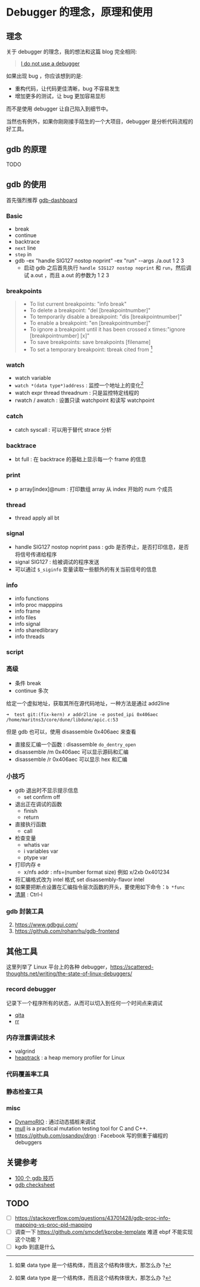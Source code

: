 # Debugger 的理念，原理和使用

## 理念

关于 debugger 的理念，我的想法和这篇 blog 完全相同:

> [I do not use a debugger](https://lemire.me/blog/2016/06/21/i-do-not-use-a-debugger/)

如果出现 bug ，你应该想到的是:
- 重构代码，让代码更佳清晰，bug 不容易发生
- 增加更多的测试，让 bug 更加容易显形


而不是使用 debugger 让自己陷入到细节中。

当然也有例外，如果你刚刚接手陌生的一个大项目，debugger 是分析代码流程的好工具。

## gdb 的原理
TODO

## gdb 的使用
首先强烈推荐 [gdb-dashboard](https://github.com/cyrus-and/gdb-dashboard)

### Basic
- break
- continue
- backtrace
- `next` line
- `step` in
- gdb -ex "handle SIG127 nostop noprint" -ex "run" --args ./a.out 1 2 3
  - 启动 gdb 之后首先执行 `handle SIG127 nostop noprint` 和 `run`，然后调试 a.out ，而且 a.out 的参数为 1 2 3

### breakpoints
> - To list current breakpoints: "info break"
> - To delete a breakpoint: "del [breakpointnumber]"
> - To temporarily disable a breakpoint: "dis [breakpointnumber]"
> - To enable a breakpoint: "en [breakpointnumber]"
> - To ignore a breakpoint until it has been crossed x times:"ignore [breakpointnumber] [x]"
> - To save breakpoints: save breakpoints [filename]
> - To set a temporary breakpoint: tbreak
> cited from [^1]

### watch
- watch variable
- `watch *(data type*)address` : 监控一个地址上的变化[^1]
- watch expr thread threadnum : 只是监控特定线程的
- rwatch / awatch : 设置只读 watchpoint 和读写 watchpoint

### catch
- catch syscall : 可以用于替代 strace 分析

### backtrace
- bt full : 在 backtrace 的基础上显示每一个 frame 的信息

### print
- p array[index]@num : 打印数组 array 从 index 开始的 num 个成员

### thread
- thread apply all bt

### signal
- handle SIG127 nostop noprint pass : gdb 是否停止，是否打印信息，是否将信号传递给程序
- signal SIG127 : 给被调试的程序发送
- 可以通过 `$_siginfo` 变量读取一些额外的有关当前信号的信息

### info
- info functions
- info proc mapppins
- info frame
- info files
- info signal
- info sharedlibrary
- info threads

### script

### 高级
- 条件 break
- continue 多次

给定一个虚拟地址，获取其所在源代码地址，一种方法是通过 add2line

```plain
➜  test git:(fix-kern) ✗ addr2line -e posted_ipi 0x406aec
/home/maritns3/core/dune/libdune/apic.c:53
```
但是 gdb 也可以，使用 disassemble 0x406aec 来查看
   - 直接反汇编一个函数 : disassemble `do_dentry_open`
   - disassemble /m 0x406aec 可以显示源码和汇编
   - disassemble /r 0x406aec 可以显示 hex 和汇编

### 小技巧
- gdb 退出时不显示提示信息
  - set confirm off
- 退出正在调试的函数
  - finish
  - return
- 直接执行函数
  - call
- 检查变量
  - whatis var
  - i variables var
  - ptype var
- 打印内存 e
  - x/nfs addr : nfs=(number format size) 例如 x/2xb 0x401234
- 将汇编格式改为 intel 格式 set disassembly-flavor intel
- 如果要把断点设置在汇编指令层次函数的开头，要使用如下命令：`b *func`
- [清屏](https://stackoverflow.com/questions/12938067/how-clear-gdb-command-screen) : Ctrl-l

### gdb 封装工具
2. https://www.gdbgui.com/
3. https://github.com/rohanrhu/gdb-frontend

## 其他工具
这里列举了 Linux 平台上的各种 debugger，https://scattered-thoughts.net/writing/the-state-of-linux-debuggers/

### record debugger
记录下一个程序所有的状态，从而可以切入到任何一个时间点来调试

- [qita](https://github.com/geohot/qira)
- [rr](https://github.com/rr-debugger/rr)
### 内存泄露调试技术
- valgrind
- [heaptrack](https://github.com/KDE/heaptrack) : a heap memory profiler for Linux


### 代码覆盖率工具

### 静态检查工具

### misc
- [DynamoRIO](https://github.com/DynamoRIO/dynamorio) : 通过动态插桩来调试
- [mull](https://github.com/mull-project/mull) is a practical mutation testing tool for C and C++.
- https://github.com/osandov/drgn : Facebook 写的侧重于编程的 debuggers

## 关键参考
- [100 个 gdb 技巧](https://github.com/hellogcc/100-gdb-tips)
- [gdb checksheet](https://darkdust.net/files/GDB%20Cheat%20Sheet.pdf)

## TODO
- [ ] https://stackoverflow.com/questions/43701428/gdb-proc-info-mapping-vs-proc-pid-mapping
- [ ] 调查一下 https://github.com/smcdef/kprobe-template 难道 ebpf 不能实现这个功能 ?
- [ ] kgdb 到底是什么

[^1]: 如果 data type 是一个结构体，而且这个结构体很大，那怎么办 ?
